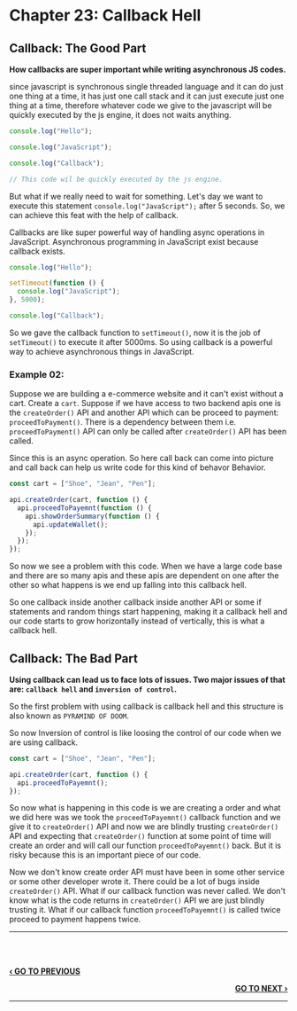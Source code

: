 # Chapter 23: Callback Hell

## Callback: The Good Part

**How callbacks are super important while writing asynchronous JS codes.**

since javascript is synchronous single threaded language and it can do just one thing at a time, it has just one call stack and it can just execute just one thing at a time, therefore whatever code we give to the javascript will be quickly executed by the js engine, it does not waits anything.

```javascript
console.log("Hello");

console.log("JavaScript");

console.log("Callback");

// This code wil be quickly executed by the js engine.
```

But what if we really need to wait for something. Let's day we want to execute this statement `console.log("JavaScript");` after 5 seconds. So, we can achieve this feat with the help of callback.

Callbacks are like super powerful way of handling async operations in JavaScript. Asynchronous programming in JavaScript exist because callback exists.

```javascript
console.log("Hello");

setTimeout(function () {
  console.log("JavaScript");
}, 5000);

console.log("Callback");
```

So we gave the callback function to `setTimeout()`, now it is the job of `setTimeout()` to execute it after 5000ms. So using callback is a powerful way to achieve asynchronous things in JavaScript.

### Example 02:

Suppose we are building a e-commerce website and it can't exist without a cart. Create a `cart`. Suppose if we have access to two backend apis one is the `createOrder()` API and another API which can be proceed to payment: `proceedToPayment()`. There is a dependency between them i.e. `proceedToPayment()` API can only be called after `createOrder()` API has been called.

Since this is an async operation. So here call back can come into picture and call back can help us write code for this kind of behavor Behavior.

```javascript
const cart = ["Shoe", "Jean", "Pen"];

api.createOrder(cart, function () {
  api.proceedToPayemnt(function () {
    api.showOrderSummary(function () {
      api.updateWallet();
    });
  });
});
```

So now we see a problem with this code.
When we have a large code base and there are so many apis and these apis are dependent on one after the other so what happens is we end up falling into this callback hell.

So one callback inside another callback inside another API or some if statements and random things start happening, making it a callback hell and our code starts to grow horizontally instead of vertically, this is what a callback hell.

## Callback: The Bad Part

**Using callback can lead us to face lots of issues. Two major issues of that are: `callback hell` and `inversion of control`.**

So the first problem with using callback is callback hell and this structure is also known as `PYRAMIND OF DOOM`.

So now Inversion of control is like loosing the control of our code when we are using callback.

```javascript
const cart = ["Shoe", "Jean", "Pen"];

api.createOrder(cart, function () {
  api.proceedToPayemnt();
});
```

So now what is happening in this code is we are creating a order and what we did here was we took the `proceedToPayemnt()` callback function and we give it to `createOrder()` API and now we are blindly trusting `createOrder()` API and expecting that `createOrder()` function at some point of time will create an order and will call our function `proceedToPayemnt()` back. But it is risky because this is an important piece of our code.

Now we don't know create order API must have been in some other service or some other developer wrote it. There could be a lot of bugs inside `createOrder()` API. What if our callback function was never called. We don't know what is the code returns in `createOrder()` API we are just blindly trusting it. What if our callback function `proceedToPayemnt()` is called twice proceed to payment happens twice.

---

<br><br>

<p align="left">
  <a href="./22_map_filter_reduce.md"><b>‹ GO TO PREVIOUS</b></a>
</p>

<p align="right">
  <a href="./24_Promises.md"><b>GO TO NEXT ›</b></a>
</p>

---
